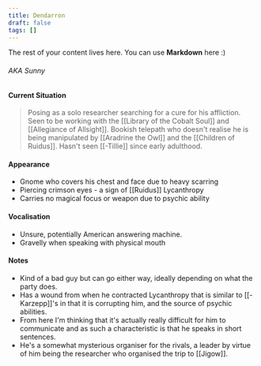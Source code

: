 ```yaml
---
title: Dendarron
draft: false
tags: []
---
```


The rest of your content lives here. You can use **Markdown** here :)
###### AKA Sunny

#### Current Situation 
> Posing as a solo researcher searching for a cure for his affliction. Seen to be working with the [[Library of the Cobalt Soul]] and [[Allegiance of Allsight]]. Bookish telepath who doesn't realise he is being manipulated by [[Aradrine the Owl]] and the [[Children of Ruidus]]. Hasn't seen [[-Tillie]] since early adulthood. 

#### Appearance
- Gnome who covers his chest and face due to heavy scarring
- Piercing crimson eyes - a sign of [[Ruidus]] Lycanthropy
- Carries no magical focus or weapon due to psychic ability

#### Vocalisation
- Unsure, potentially American answering machine.
- Gravelly when speaking with physical mouth

#### Notes
- Kind of a bad guy but can go either way, ideally depending on what the party does. 
- Has a wound from when he contracted Lycanthropy that is similar to [[-Karzepp]]'s in that it is corrupting him, and the source of psychic abilities. 
- From here I'm thinking that it's actually really difficult for him to communicate and as such a characteristic is that he speaks in short sentences. 
- He's a somewhat mysterious organiser for the rivals, a leader by virtue of him being the researcher who organised the trip to [[Jigow]]. 
